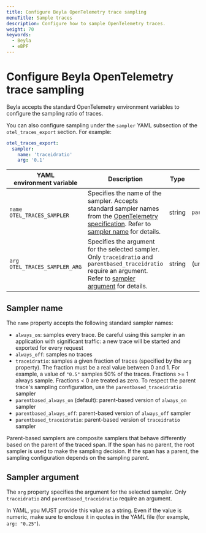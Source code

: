 ```yaml
---
title: Configure Beyla OpenTelemetry trace sampling
menuTitle: Sample traces
description: Configure how to sample OpenTelemetry traces.
weight: 70
keywords:
  - Beyla
  - eBPF
---
```


# Configure Beyla OpenTelemetry trace sampling

Beyla accepts the standard OpenTelemetry environment variables to configure the
sampling ratio of traces.

You can also configure sampling under the `sampler` YAML subsection of the
`otel_traces_export` section. For example:

```yaml
otel_traces_export:
  sampler:
    name: 'traceidratio'
    arg: '0.1'
```


| YAML<br>environment variable       | Description                                                                                                                                                                                                                                                            | Type   | Default                 |
| ---------------------------------- | ---------------------------------------------------------------------------------------------------------------------------------------------------------------------------------------------------------------------------------------------------------------------- | ------ | ----------------------- |
| `name`<br>`OTEL_TRACES_SAMPLER`    | Specifies the name of the sampler. Accepts standard sampler names from the [OpenTelemetry specification](https://opentelemetry.io/docs/concepts/sdk-configuration/general-sdk-configuration/#otel_traces_sampler). Refer to [sampler name](#sampler-name) for details. | string | `parentbased_always_on` |
| `arg`<br>`OTEL_TRACES_SAMPLER_ARG` | Specifies the argument for the selected sampler. Only `traceidratio` and `parentbased_traceidratio` require an argument. Refer to [sampler argument](#sampler-argument) for details.                                                                                   | string | (unset)                 |

## Sampler name

The `name` property accepts the following standard sampler names:

- `always_on`: samples every trace. Be careful using this sampler in an
  application with significant traffic: a new trace will be started and exported
  for every request
- `always_off`: samples no traces
- `traceidratio`: samples a given fraction of traces (specified by the `arg`
  property). The fraction must be a real value between 0 and 1. For example, a
  value of `"0.5"` samples 50% of the traces. Fractions >= 1 always sample.
  Fractions < 0 are treated as zero. To respect the parent trace's sampling
  configuration, use the `parentbased_traceidratio` sampler
- `parentbased_always_on` (default): parent-based version of `always_on` sampler
- `parentbased_always_off`: parent-based version of `always_off` sampler
- `parentbased_traceidratio`: parent-based version of `traceidratio` sampler

Parent-based samplers are composite samplers that behave differently based on
the parent of the traced span. If the span has no parent, the root sampler is
used to make the sampling decision. If the span has a parent, the sampling
configuration depends on the sampling parent.

## Sampler argument

The `arg` property specifies the argument for the selected sampler. Only
`traceidratio` and `parentbased_traceidratio` require an argument.

In YAML, you MUST provide this value as a string. Even if the value is numeric,
make sure to enclose it in quotes in the YAML file (for example, `arg: "0.25"`).

